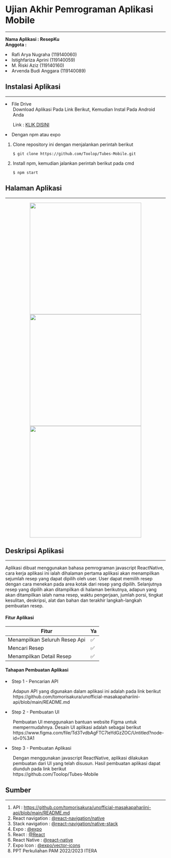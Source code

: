 # Ujian Akhir Pemrograman Aplikasi Mobile
---

**Nama Aplikasi : ResepKu** <br>
**Anggota          :**<li>Rafi Arya Nugraha (119140060)</li><li> Istighfariza Aprini (119140059)</li><li> M. Riski Aziz (119140160)</li><li> Arvenda Budi Anggara (119140089)</li>


## Instalasi Aplikasi
---

<li> File Drive

<ul>Download Aplikasi Pada Link Berikut, Kemudian Instal Pada Android Anda <br></ul>
<ul>Link : <a href="#">KLIK DISINI </a></ul>

<li> Dengan npm atau expo

1. Clone repository ini dengan menjalankan perintah berikut <br>

   ```
   $ git clone https://github.com/Toolop/Tubes-Mobile.git
   ```

2. Install npm, kemudian jalankan perintah berikut pada cmd <br>
   ```
   $ npm start
   ```

## Halaman Aplikasi
---
  
<div align="center">
  <img widht="250px" height="350px" src="https://res.cloudinary.com/applaporan/image/upload/v1654011700/lm21ql00jud3yjtkq2qf.jpg"/>
  <img widht="250px" height="350px" src="https://res.cloudinary.com/applaporan/image/upload/v1654011730/the5wietuaqwiuqoxsua.jpg"/>
  <img widht="250px" height="350px" src="https://res.cloudinary.com/applaporan/image/upload/v1654011752/ckfcoxkka8162wzlzkcu.jpg"/>
</div>

## Deskripsi Aplikasi
---
Aplikasi dibuat menggunakan bahasa pemrograman javascript ReactNative, cara kerja aplikasi ini ialah dihalaman pertama aplikasi
akan menampilkan sejumlah resep yang dapat dipilih oleh user. User dapat memilih resep dengan cara menekan pada area kotak dari resep
yang dipilih. Selanjutnya resep yang dipilih akan ditampilkan di halaman berikutnya, adapun yang akan ditampilkan ialah nama resep, waktu 
pengerjaan, jumlah porsi, tingkat kesulitan, deskripsi, alat dan bahan dan terakhir langkah-langkah pembuatan resep.

  #### Fitur Aplikasi   
| Fitur  | Ya |
| --- | --- |
| Menampilkan Seluruh Resep Api| ✅  |
| Mencari Resep | ✅  |
| Menampilkan Detail Resep | ✅  |
  
  #### Tahapan Pembuatan Aplikasi
<li> Step 1 - Pencarian API </li>
<ul>
Adapun API yang digunakan dalam aplikasi ini adalah pada link berikut <br> https://github.com/tomorisakura/unofficial-masakapahariini-api/blob/main/README.md
</ul> 
<li> Step 2 - Pembuatan UI </li>
 <ul>
  Pembuatan UI menggunakan bantuan website Figma untuk mempermudahnya. Desain UI aplikasi adalah sebagai berikut <br>
 https://www.figma.com/file/Td3TvdbAgFTC7IeYdGzZOC/Untitled?node-id=0%3A1 
  </ul>
<li> Step 3 - Pembuatan Aplikasi </li>
  <ul>
   Dengan menggunakan javascript ReactNative, aplikasi dilakukan pembuatan dari UI yang telah disusun. Hasil pembuatan aplikasi dapat diunduh pada link berikut <br>
  https://github.com/Toolop/Tubes-Mobile
  </ul>

## Sumber
---
1. API : https://github.com/tomorisakura/unofficial-masakapahariini-api/blob/main/README.md 
2. React navigation : <a href="https://reactnavigation.org/">@react-navigation/native </a> <br>
2. Stack navigation : <a href="https://reactnavigation.org/docs/hello-react-navigation">@react-navigation/native-stack </a> <br>
3. Expo : <a href="https://docs.expo.dev/">@expo </a> <br>
4. React : <a href="https://reactjs.org/">@React </a> <br>
5. React Native : <a href="https://reactnative.dev/">@react-native </a> <br>
6. Expo Icon : <a href="https://icons.expo.fyi/"> @expo/vector-icons </a> <br>
7. PPT Perkuliahan PAM 2022/2023 ITERA
